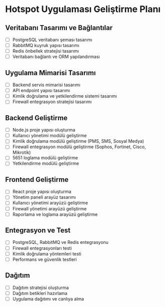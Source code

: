 # Hotspot Uygulaması Geliştirme Planı

## Veritabanı Tasarımı ve Bağlantılar
- [ ] PostgreSQL veritabanı şeması tasarımı
- [ ] RabbitMQ kuyruk yapısı tasarımı
- [ ] Redis önbellek stratejisi tasarımı
- [ ] Veritabanı bağlantı ve ORM yapılandırması

## Uygulama Mimarisi Tasarımı
- [ ] Backend servis mimarisi tasarımı
- [ ] API endpoint yapısı tasarımı
- [ ] Kimlik doğrulama ve yetkilendirme sistemi tasarımı
- [ ] Firewall entegrasyon stratejisi tasarımı

## Backend Geliştirme
- [ ] Node.js proje yapısı oluşturma
- [ ] Kullanıcı yönetimi modülü geliştirme
- [ ] Kimlik doğrulama modülü geliştirme (PMS, SMS, Sosyal Medya)
- [ ] Firewall entegrasyon modülü geliştirme (Sophos, Fortinet, Cisco, Mikrotik)
- [ ] 5651 loglama modülü geliştirme
- [ ] Yetkilendirme modülü geliştirme

## Frontend Geliştirme
- [ ] React proje yapısı oluşturma
- [ ] Yönetim paneli arayüz tasarımı
- [ ] Kullanıcı yönetimi arayüzü geliştirme
- [ ] Firewall yönetimi arayüzü geliştirme
- [ ] Raporlama ve loglama arayüzü geliştirme

## Entegrasyon ve Test
- [ ] PostgreSQL, RabbitMQ ve Redis entegrasyonu
- [ ] Firewall entegrasyonları testi
- [ ] Kimlik doğrulama yöntemleri testi
- [ ] Performans ve güvenlik testleri

## Dağıtım
- [ ] Dağıtım stratejisi oluşturma
- [ ] Dağıtım betikleri hazırlama
- [ ] Uygulama dağıtımı ve canlıya alma
